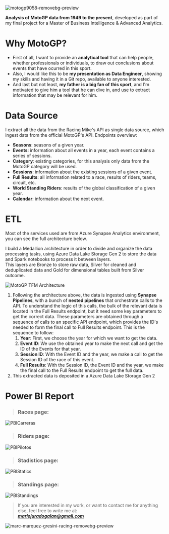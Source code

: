 ![motogp9058-removebg-preview](https://github.com/user-attachments/assets/7d1aae2c-053c-448c-b45f-9618c4ee14d7)

**Analysis of MotoGP data from 1949 to the present**, developed as part of my final project for a Master of Business Intelligence & Advanced Analytics.
# Why MotoGP?
+ First of all, I want to provide an **analytical tool** that can help people, whether professionals or individuals, to draw out conclusions about events that have ocurred in this sport.
+ Also, I would like this to be **my presentation as Data Engineer**, showing my skills and having it in a Git repo, available to anyone interested.
+ And last but not least, **my father is a big fan of this sport**, and I'm motivated to give him a tool that he can dive in, and use to extract information that may be relevant for him.
# Data Source
I extract all the data from the Racing Mike's API as single data source, which ingest data from the official MotoGP's API.
Endpoints overview:
+ **Seasons**: seasons of a given year.
+ **Events**: information about all events in a year, each event contains a series of sessions.
+ **Category**: existing categories, for this analysis only data from the MotoGP category will be used.
+ **Sessions**: information about the existing sessions of a given event.
+ **Full Results**: all information related to a race, results of riders, teams, circuit, etc.
+ **World Standing Riders**: results of the global classification of a given year.
+ **Calendar**: information about the next event.

# ETL

Most of the services used are from Azure Synapse Analytics environment, you can see the full architecture below.

I build a Medallion architecture in order to divide and organize the data processing tasks, using Azure Data Lake Storage Gen 2 to store the data 
and Spark notebooks to process it between layers.  
This layers are Bronze to store raw data, Silver for cleaned and deduplicated data and Gold for dimensional tables built from Silver outcome.

![MotoGP TFM Architecture](https://github.com/user-attachments/assets/25a6319e-80bb-4fd8-9b72-60535d9dca99)

1. Following the architecture above, the data is ingested using **Synapse Pipelines**, with a bunch of **nested pipelines** that orchestrate calls to the API.
To understand the logic of this calls, the bulk of the relevant data is located in the Full Results endpoint, but it need some key parameters
to get the correct data. These parameters are obtained through a sequence of calls to an specific API endpoint, which provides the ID's 
needed to form the final call to Full Results endpoint. This is the sequence to follow:
    1. **Year**: First, we choose the year for which we want to get the data.
    2. **Event ID**: We use the obtained year to make the next call and get the ID of the Events for that year.
    3. **Session ID**: With the Event ID and the year, we make a call to get the Session ID of the race of this event.
    4. **Full Results**: With the Session ID, the Event ID and the year, we make the final call to the Full Results endpoint to get the full data.
2. This extracted data is deposited in a Azure Data Lake Storage Gen 2 

# Power BI Report

> ### Races page:
> 
![PBICarreras](https://github.com/user-attachments/assets/7fd00ec2-0956-4363-b84e-5764216d5ad4)

> ### Riders page:
> 
![PBIPilotos](https://github.com/user-attachments/assets/7d4f512e-66b7-49c5-bcd5-2bad6eb1bd78)

> ### Stadistics page:
> 
![PBIStatics](https://github.com/user-attachments/assets/1537f4ea-3790-4eab-bbf5-9ad3823c2916)

> ### Standings page:

![PBIStandings](https://github.com/user-attachments/assets/42ee19d3-1e69-4022-ac8f-8906f4f868cf)

> If you are interested in my work, or want to contact me for anything else, feel free to write me at:  
***mariojuradogalan@gmail.com***

![marc-marquez-gresini-racing-removebg-preview](https://github.com/user-attachments/assets/c0f9fb70-dc36-4a85-9f83-86c779ef21f7)
